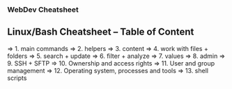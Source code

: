 ### WebDev Cheatsheet ###

## Linux/Bash Cheatsheet – Table of Content ##
=> 1. main commands
=> 2. helpers
=> 3. content
=> 4. work with files + folders
=> 5. search + update
=> 6. filter + analyze
=> 7. values
=> 8. admin
=> 9. SSH + SFTP
=> 10. Ownership and access rights
=> 11. User and group management
=> 12. Operating system, processes and tools
=> 13. shell scripts
